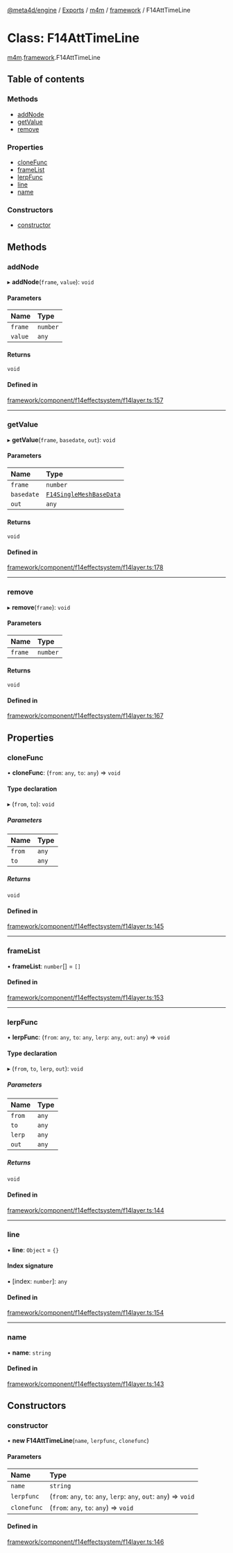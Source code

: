 [@meta4d/engine](../README.md) / [Exports](../modules.md) / [m4m](../modules/m4m.md) / [framework](../modules/m4m.framework.md) / F14AttTimeLine

# Class: F14AttTimeLine

[m4m](../modules/m4m.md).[framework](../modules/m4m.framework.md).F14AttTimeLine

## Table of contents

### Methods

- [addNode](m4m.framework.F14AttTimeLine.md#addnode)
- [getValue](m4m.framework.F14AttTimeLine.md#getvalue)
- [remove](m4m.framework.F14AttTimeLine.md#remove)

### Properties

- [cloneFunc](m4m.framework.F14AttTimeLine.md#clonefunc)
- [frameList](m4m.framework.F14AttTimeLine.md#framelist)
- [lerpFunc](m4m.framework.F14AttTimeLine.md#lerpfunc)
- [line](m4m.framework.F14AttTimeLine.md#line)
- [name](m4m.framework.F14AttTimeLine.md#name)

### Constructors

- [constructor](m4m.framework.F14AttTimeLine.md#constructor)

## Methods

### addNode

▸ **addNode**(`frame`, `value`): `void`

#### Parameters

| Name | Type |
| :------ | :------ |
| `frame` | `number` |
| `value` | `any` |

#### Returns

`void`

#### Defined in

[framework/component/f14effectsystem/f14layer.ts:157](https://github.com/meta4d-me/meta4d-engine/blob/cf6bfe6/src/framework/component/f14effectsystem/f14layer.ts#L157)

___

### getValue

▸ **getValue**(`frame`, `basedate`, `out`): `void`

#### Parameters

| Name | Type |
| :------ | :------ |
| `frame` | `number` |
| `basedate` | [`F14SingleMeshBaseData`](m4m.framework.F14SingleMeshBaseData.md) |
| `out` | `any` |

#### Returns

`void`

#### Defined in

[framework/component/f14effectsystem/f14layer.ts:178](https://github.com/meta4d-me/meta4d-engine/blob/cf6bfe6/src/framework/component/f14effectsystem/f14layer.ts#L178)

___

### remove

▸ **remove**(`frame`): `void`

#### Parameters

| Name | Type |
| :------ | :------ |
| `frame` | `number` |

#### Returns

`void`

#### Defined in

[framework/component/f14effectsystem/f14layer.ts:167](https://github.com/meta4d-me/meta4d-engine/blob/cf6bfe6/src/framework/component/f14effectsystem/f14layer.ts#L167)

## Properties

### cloneFunc

• **cloneFunc**: (`from`: `any`, `to`: `any`) => `void`

#### Type declaration

▸ (`from`, `to`): `void`

##### Parameters

| Name | Type |
| :------ | :------ |
| `from` | `any` |
| `to` | `any` |

##### Returns

`void`

#### Defined in

[framework/component/f14effectsystem/f14layer.ts:145](https://github.com/meta4d-me/meta4d-engine/blob/cf6bfe6/src/framework/component/f14effectsystem/f14layer.ts#L145)

___

### frameList

• **frameList**: `number`[] = `[]`

#### Defined in

[framework/component/f14effectsystem/f14layer.ts:153](https://github.com/meta4d-me/meta4d-engine/blob/cf6bfe6/src/framework/component/f14effectsystem/f14layer.ts#L153)

___

### lerpFunc

• **lerpFunc**: (`from`: `any`, `to`: `any`, `lerp`: `any`, `out`: `any`) => `void`

#### Type declaration

▸ (`from`, `to`, `lerp`, `out`): `void`

##### Parameters

| Name | Type |
| :------ | :------ |
| `from` | `any` |
| `to` | `any` |
| `lerp` | `any` |
| `out` | `any` |

##### Returns

`void`

#### Defined in

[framework/component/f14effectsystem/f14layer.ts:144](https://github.com/meta4d-me/meta4d-engine/blob/cf6bfe6/src/framework/component/f14effectsystem/f14layer.ts#L144)

___

### line

• **line**: `Object` = `{}`

#### Index signature

▪ [index: `number`]: `any`

#### Defined in

[framework/component/f14effectsystem/f14layer.ts:154](https://github.com/meta4d-me/meta4d-engine/blob/cf6bfe6/src/framework/component/f14effectsystem/f14layer.ts#L154)

___

### name

• **name**: `string`

#### Defined in

[framework/component/f14effectsystem/f14layer.ts:143](https://github.com/meta4d-me/meta4d-engine/blob/cf6bfe6/src/framework/component/f14effectsystem/f14layer.ts#L143)

## Constructors

### constructor

• **new F14AttTimeLine**(`name`, `lerpfunc`, `clonefunc`)

#### Parameters

| Name | Type |
| :------ | :------ |
| `name` | `string` |
| `lerpfunc` | (`from`: `any`, `to`: `any`, `lerp`: `any`, `out`: `any`) => `void` |
| `clonefunc` | (`from`: `any`, `to`: `any`) => `void` |

#### Defined in

[framework/component/f14effectsystem/f14layer.ts:146](https://github.com/meta4d-me/meta4d-engine/blob/cf6bfe6/src/framework/component/f14effectsystem/f14layer.ts#L146)
